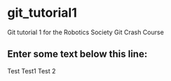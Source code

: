 # git_tutorial1
Git tutorial 1 for the Robotics Society Git Crash Course


Enter some text below this line:
--------------------
Test
Test1
Test 2 
